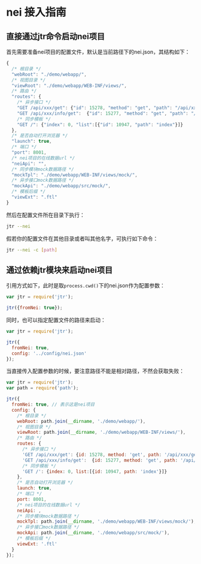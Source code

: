 # nei 接入指南

## 直接通过jtr命令启动nei项目

首先需要准备nei项目的配置文件，默认是当前路径下的nei.json，其结构如下：

```javascript
{
  /* 根目录 */
  "webRoot": "./demo/webapp/",
  /* 视图目录 */
  "viewRoot": "./demo/webapp/WEB-INF/views/",
  /* 路由 */
  "routes": {
    /* 异步接口 */
    "GET /api/xxx/get": {"id": 15278, "method": "get", "path": "/api/xxx/get"},
    "GET /api/xxx/info/get":  {"id": 15277, "method": "get", "path": "/api/xxx/info/get"},
    /* 同步模板 */
    "GET /": {"index": 0, "list":[{"id": 10947, "path": "index"}]}
  },
  /* 是否自动打开浏览器 */
  "launch": true,
  /* 端口 */
  "port": 8001,
  /* nei项目的在线数据url */
  "neiApi": "",
  /* 同步模块mock数据路径 */
  "mockTpl": "./demo/webapp/WEB-INF/views/mock/",
  /* 异步接口mock数据路径 */
  "mockApi": "./demo/webapp/src/mock/",
  /* 模板后缀 */
  "viewExt": ".ftl"
}
```

然后在配置文件所在目录下执行：

```bash
jtr --nei
```

假若你的配置文件在其他目录或者叫其他名字，可执行如下命令：

```bash
jtr --nei -c [path]
```

## 通过依赖jtr模块来启动nei项目

引用方式如下，此时是取`process.cwd()`下的nei.json作为配置参数：

```javascript
var jtr = require('jtr');

jtr({fromNei: true});
```

同时，也可以指定配置文件的路径来启动：

```javascript
var jtr = require('jtr');

jtr({
  fromNei: true,
  config: '../config/nei.json'
});
```

当直接传入配置参数的时候，要注意路径不能是相对路径，不然会获取失败：

```javascript
var jtr = require('jtr');
var path = require('path');

jtr({
  fromNei: true, // 表示这是nei项目
  config: {
    /* 根目录 */
    webRoot: path.join(__dirname, './demo/webapp/'),
    /* 视图目录 */
    viewRoot: path.join(__dirname, './demo/webapp/WEB-INF/views/'),
    /* 路由 */
    routes: {
      /* 异步接口 */
      'GET /api/xxx/get': {id: 15278, method: 'get', path: '/api/xxx/get'},
      'GET /api/xxx/info/get':  {id: 15277, method: 'get', path: '/api/xxx/info/get'},
      /* 同步模板 */
      'GET /': {index: 0, list:[{id: 10947, path: 'index'}]}
    },
    /* 是否自动打开浏览器 */
    launch: true,
    /* 端口 */
    port: 8001,
    /* nei项目的在线数据url */
    neiApi: ,
    /* 同步模块mock数据路径 */
    mockTpl: path.join(__dirname, './demo/webapp/WEB-INF/views/mock/'),
    /* 异步接口mock数据路径 */
    mockApi: path.join(__dirname, './demo/webapp/src/mock/'),
    /* 模板后缀 */
    viewExt: '.ftl'
  }
});
```
